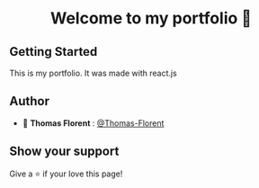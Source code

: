 <!-- README.md -->
<h1 align="center">Welcome to my portfolio 👋</h1>

## Getting Started

This is my portfolio. It was made with react.js

## Author
* 👤 **Thomas Florent** : [@Thomas-Florent](https://github.com/Thomas-Florent)

## Show your support

Give a ⭐️ if your love this page!
